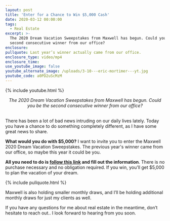 ```yaml
---
layout: post
title: 'Enter for a Chance to Win $5,000 Cash'
date: 2020-03-12 00:00:00
tags:
  - Real Estate
excerpt: >-
  The 2020 Dream Vacation Sweepstakes from Maxwell has begun. Could you be the
  second consecutive winner from our office?
enclosure:
pullquote: Last year’s winner actually came from our office.
enclosure_type: video/mp4
enclosure_time:
use_youtube_image: false
youtube_alternate_image: /uploads/3-10---eric-mortimer---yt.jpg
youtube_code: a0PD2uScMzM
---
```


{% include youtube.html %}

<center><em>The 2020 Dream Vacation Sweepstakes from Maxwell has begun. Could you be the second consecutive winner from our office?</em></center>

<br>There has been a lot of bad news intruding on our daily lives lately. Today you have a chance to do something completely different, as I have some great news to share.

**What would you do with $5,000?** I want to invite you to enter the Maxwell 2020 Dream Vacation Sweepstakes. The previous year's winner came from our office, so maybe this year it could be you.

**All you need to do is <u><a target="_blank" href="http://bit.ly/2I6dcQx">follow this link</a></u> and fill out the information**. There is no purchase necessary and no obligation required. If you win, you’ll get $5,000 to plan the vacation of your dream.

{% include pullquote.html %}

Maxwell is also holding smaller monthly draws, and I’ll be holding additional monthly draws for just my clients as well.

If you have any questions for me about real estate in the meantime, don’t hesitate to reach out.. I look forward to hearing from you soon.